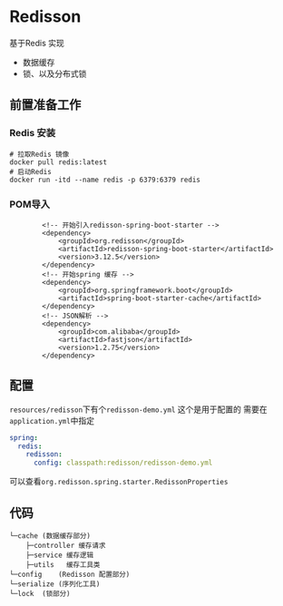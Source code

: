 # Redisson 
基于Redis 实现
- 数据缓存
- 锁、以及分布式锁

## 前置准备工作
### Redis 安装
```shell
# 拉取Redis 镜像
docker pull redis:latest
# 启动Redis
docker run -itd --name redis -p 6379:6379 redis
```

### POM导入
```shell
        <!-- 开始引入redisson-spring-boot-starter -->
        <dependency>
            <groupId>org.redisson</groupId>
            <artifactId>redisson-spring-boot-starter</artifactId>
            <version>3.12.5</version>
        </dependency>
        <!-- 开始spring 缓存 -->
        <dependency>
            <groupId>org.springframework.boot</groupId>
            <artifactId>spring-boot-starter-cache</artifactId>
        </dependency>
        <!-- JSON解析 -->
        <dependency>
            <groupId>com.alibaba</groupId>
            <artifactId>fastjson</artifactId>
            <version>1.2.75</version>
        </dependency>

```


## 配置
`resources/redisson`下有个`redisson-demo.yml` 这个是用于配置的
需要在`application.yml`中指定

```yaml
spring:
  redis:
    redisson:
      config: classpath:redisson/redisson-demo.yml
```
可以查看`org.redisson.spring.starter.RedissonProperties`

## 代码
```shell
└─cache (数据缓存部分)
    ├─controller 缓存请求
    ├─service 缓存逻辑
    ├─utils   缓存工具类
└─config    (Redisson 配置部分)
└─serialize (序列化工具)
└─lock  (锁部分)    

```
    